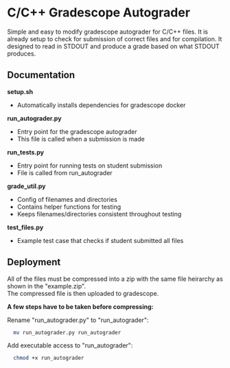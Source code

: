 # C/C++ Gradescope Autograder
Simple and easy to modify gradescope autograder for C/C++ files. 
It is already setup to check for submission of correct files and for compilation. 
It designed to read in STDOUT and produce a grade based on what STDOUT produces. 

## Documentation
**setup.sh**  
* Automatically installs dependencies for gradescope docker

**run_autograder.py**
* Entry point for the gradescope autograder
* This file is called when a submission is made

**run_tests.py**
* Entry point for running tests on student submission
* File is called from run_autograder

**grade_util.py**
* Config of filenames and directories
* Contains helper functions for testing
* Keeps filenames/directories consistent throughout testing

**test_files.py**
* Example test case that checks if student submitted all files 


## Deployment
All of the files must be compressed into a zip with the same file heirarchy as shown in the "example.zip".  
The compressed file is then uploaded to gradescope.

**A few steps have to be taken before compressing:**

Rename "run_autograder.py" to "run_autograder":
```bash
  mv run_autograder.py run_autograder
```

Add executable access to "run_autograder":
```bash
  chmod +x run_autograder
```

